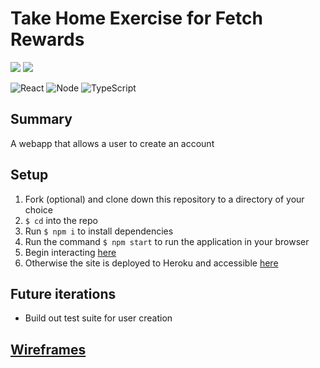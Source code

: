 # Take Home Exercise for Fetch Rewards
[<img src="https://img.shields.io/badge/LinkedIn-jackson--mcguire-informational?style=for-the-badge&labelColor=black&logo=linkedin&logoColor=0077b5&&color=0FBBD6"/>][linkedin1]
[<img src="https://img.shields.io/badge/Github-jackson--mcguire-informational?style=for-the-badge&labelColor=black&logo=github&color=8B0BD5"/>][github1]

![React](https://camo.githubusercontent.com/4e4a3b5c3e9c00501ec866e2f2466c5a6032f838aca5f2cf3b14450e39e8a2f0/68747470733a2f2f696d672e736869656c64732e696f2f62616467652f72656163742532302d2532333230323332612e7376673f267374796c653d666f722d7468652d6261646765266c6f676f3d7265616374266c6f676f436f6c6f723d253233363144414642)
![Node](https://img.shields.io/badge/node.js%20-%2343853D.svg?&style=for-the-badge&logo=node.js&logoColor=white)
![TypeScript](https://img.shields.io/badge/TypeScript-007ACC?style=for-the-badge&logo=typescript&logoColor=white)
## Summary
A webapp that allows a user to create an account
## Setup
1. Fork (optional) and clone down this repository to a directory of your choice
2. <code>$ cd</code> into the repo
3. Run <code>$ npm i</code> to install dependencies
4. Run the command <code>$ npm start</code> to run the application in your browser
5. Begin interacting [here](http://localhost:3000)
6. Otherwise the site is deployed to Heroku and accessible [here](https://fetch-take-home.herokuapp.com/)
## Future iterations
* Build out test suite for user creation
## [Wireframes](https://excalidraw.com/#room=32b847a2fb6077e34b41,FfV00ez-xE6-uc1t-gkR4g)

<!-- -->
[linkedin1]: https://www.linkedin.com/in/jackson-mcguire/
[github1]: https://github.com/Jacksonmcguire
